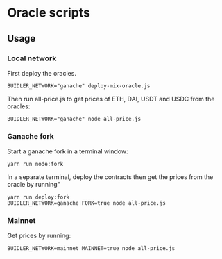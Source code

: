 # Oracle scripts

## Usage

### Local network
First deploy the oracles.
```
BUIDLER_NETWORK="ganache" deploy-mix-oracle.js
```
Then run all-price.js to get prices of ETH, DAI, USDT and USDC from the oracles:
```
BUIDLER_NETWORK="ganache" node all-price.js
```

### Ganache fork
Start a ganache fork in a terminal window:
```
yarn run node:fork
```
In a separate terminal, deploy the contracts then get the prices from the oracle by running"
```
yarn run deploy:fork
BUIDLER_NETWORK=ganache FORK=true node all-price.js
```

### Mainnet
Get prices by running:
```
BUIDLER_NETWORK=mainnet MAINNET=true node all-price.js
```

